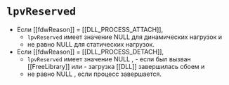 # `lpvReserved`

- Если [[fdwReason]] = [[DLL_PROCESS_ATTACH]],
	- `lpvReserved` имеет значение NULL для динамических нагрузок и 
	- не равно NULL для статических нагрузок. 
- Если [[fdwReason]] = [[DLL_PROCESS_DETACH]], 
	- `lpvReserved` имеет значение NULL , 
			- если был вызван [[FreeLibrary]] или 
			- загрузка [[DLL]] завершилась сбоем и 
	- не равно NULL , если процесс завершается.
